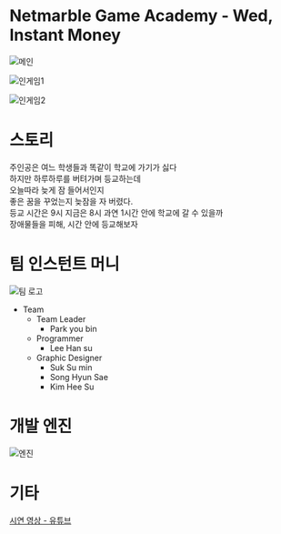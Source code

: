 # Netmarble Game Academy - Wed, Instant Money

![메인](https://www.dalae37.com/project/dropoutschool/resource/image/dropoutschool.webp)

![인게임1](https://www.dalae37.com/project/dropoutschool/resource/image/dropoutschool_ingame1.webp)

![인게임2](https://www.dalae37.com/project/dropoutschool/resource/image/dropoutschool_ingame2.webp)

# 스토리
주인공은 여느 학생들과 똑같이 학교에 가기가 싫다<br>
하지만 하루하루를 버텨가며 등교하는데<br>
오늘따라 늦게 잠 들어서인지<br>
좋은 꿈을 꾸었는지 늦잠을 자 버렸다.<br>
등교 시간은 9시 지금은 8시 과연 1시간 안에 학교에 갈 수 있을까<br>
장애물들을 피해, 시간 안에 등교해보자

# 팀 인스턴트 머니

![팀 로고](https://www.dalae37.com/project/dropoutschool/resource/image/teamlogo.webp)

* Team
    * Team Leader
        * Park you bin
    * Programmer
        * Lee Han su
    * Graphic Designer
        * Suk Su min
        * Song Hyun Sae
        * Kim Hee Su

# 개발 엔진

![엔진](https://images.contentstack.io/v3/assets/blt08c1239a7bff8ff5/bltdff1a2920dd347a5/63f5068a97790d11728d0a6d/U_Logo_Small_black.svg)

# 기타

[시연 영상 - 유튜브](https://youtu.be/jh3d_i4Eew4)
